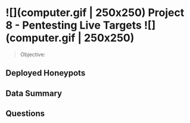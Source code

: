# ![](computer.gif | 250x250) Project 8 - Pentesting Live Targets ![](computer.gif | 250x250)

> Objective: 

## Deployed Honeypots

## Data Summary

## Questions





